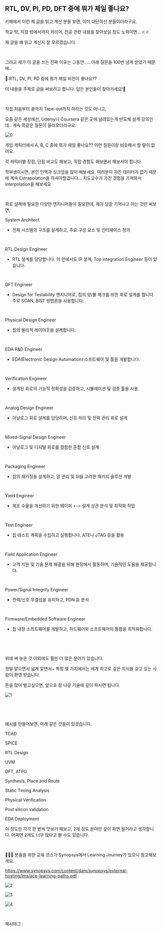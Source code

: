 ## RTL, DV, PI, PD, DFT 중에 뭐가 제일 좋나요?

카페에서 이런 제 글을 읽고 계신 분들 보면, 이미 대단하신 분들이더라구요.

학교 밖, 직장 밖에서까지 커리어, 전공 관련 내용을 찾아보실 정도 노력이면... ㄷㄷ

제 글을 왜 읽고 계신지 잘 모르겠습니다.

​

그리고 제가 이 글을 쓰는 진짜 이유는 그동안..... 아래 질문을 100번 넘게 받았기 때문에..

🐣:RTL, DV, PI, PD 중에 뭐가 제일 비전이 좋나요??

​이 내용을 주제로 글을 써보려고 합니다. 답은 본인들이 찾아가세요!🎣

​

직접 처음부터 끝까지 Tape-out까지 하라는 것도 아니고,

요즘 같은 세상에선, Udemy나 Coursera 같은 곳에 널려있는게 반도체 설계 강의인데.. 계속 똑같은 질문이 올라오더라구요.

![0](/asset/img/223605021185/0.png)

게임 캐릭터에서 A, B, C 중에 뭐가 제일 좋나요?? 이런 질문이랑 비슷해서 할 말이 없어요.

각 캐릭터별 장점, 단점 비교도 해보고, 직접 경험도 해보면서 해보셔야 합니다.

학부생이시면, 본인 인맥과 싱크업을 많이 해보세요. 여러분이 가진 데이터가 없기 때문에 계속 Extrapolation을 하셔야할겁니다... 지도교수가 가진 경험을 가져와서 interpolation을 해보세요

​

회로 설계에 필요한 다양한 엔지니어들이 필요한데, 제가 당장 기억나고 아는 것만 써보면,

System Architect

- 전체 시스템의 구조를 설계하고, 주요 구성 요소 및 인터페이스 정의

​

RTL Design Engineer

- RTL 설계를 담당합니다. 이 안에서도 IP 설계, Top integration Engineer 등이 있습니다.

​

DFT Engineer

- Design for Testability 엔지니어로, 칩의 양/불 체크를 위한 회로 설계를 합니다. 주로 SCAN, BIST 방법론을 사용합니다.

​

Physical Design Engineer

- 칩의 물리적 레이아웃을 설계합니다.

​

EDA R&D Engineer

- EDA(Electronic Design Automation) 소프트웨어 및 툴을 개발합니다.

​

Verification Engineer

- 설계된 회로의 기능적 정확성을 검증하고, 시뮬레이션 및 검증 툴을 사용.

​

Analog Design Engineer

- 아날로그 회로 설계를 담당하며, 신호 처리 및 전력 관리 회로 설계

​

Mixed-Signal Design Engineer

- 아날로그 및 디지털 회로를 결합한 혼합 신호 설계

​

Packaging Engineer

- 칩의 패키징을 설계하고, 열 관리 및 SI을 고려한 패키지 솔루션 개발

​

Yield Engineer

- 제조 수율을 개선하기 위한 웨이퍼 <-> 설계 상관 분석 및 최적화 작업

​

Test Engineer

- 칩 테스트 계획을 수립하고 실행합니다. ATE나 JTAG 등을 활용

​

Field Application Engineer

- 고객 지원 및 기술 문제 해결을 위해 현장에서 활동하며, 기술적인 도움을 제공합니다.

​

Power/Signal Integrity Engineer

- 전력/신호 무결성을 유지하고, PDN 등 분석

​

Firmware/Embedded Software Engineer

- 칩 내장 소프트웨어를 개발하고, 하드웨어와 소프트웨어의 통합을 최적화합니다.

​

​

위에 써 놓은 것 이외에도 훨씬 더 많은 분야가 있습니다.

정말 얕으면서 넓게 알면서~ 특정 몇 가지에서는 세계 최고로 깊은 지식을 갖고 있는 사람이 환영 받습니다.

돈을 많이 벌고싶으면, 앞으로 잘 나갈 기술에 깊이 파시면 됩니다.

![1](/asset/img/223605021185/1.png)

​

​

예시를 만들어보면, 아래 같은 것들이 있겠습니다.

TCAD

SPICE

RTL Design

UVM

DFT, ATPG

Synthesis, Place and Route

Static Timing Analysis

Physical Verification

Post silicon validation

EDA Deployment

이 정도만 각각 한 번씩 맛보기 해보고, 2개 정도 분야만 깊이 파면 될거라고 생각합니다. 어쩌면 2개도 너무 많다고 볼 수도 있습니다.

​

🐤🐥🐣 분들을 위한 교육 코스가 Synopsys에서 Learning Journey가 있으니 참고해보세요.

https://www.synopsys.com/content/dam/synopsys/external-hosting/lms/ace-learning-paths.pdf

![2](/asset/img/223605021185/2.png)

![3](/asset/img/223605021185/3.png)

![4](/asset/img/223605021185/4.png)

​

 해시태그 : 